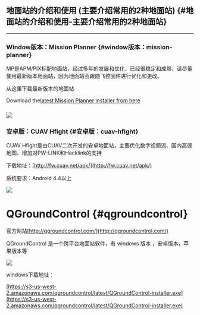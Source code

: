 ## 地面站的介绍和使用 \(主要介绍常用的2种地面站\) {#地面站的介绍和使用-主要介绍常用的2种地面站}

---

### Window版本：Mission Planner {#window版本：mission-planner}

MP是APM/PIX标配地面站，经过多年的发展和优化，已经很稳定和成熟，请尽量使用最新版本地面站，因为地面站会跟随飞控固件进行优化和更改。

从这里下载最新版本的地面站

Download the[latest Mission Planner installer from here](http://firmware.ardupilot.org/Tools/MissionPlanner/MissionPlanner-latest.msi)

### ![](http://doc.cuav.net/PixHack/assets/WIN_MP.png)

### 安卓版：CUAV Hfight {#安卓版：cuav-hfight}

CUAV Hfight是由CUAV二次开发的安卓地面站，主要优化数字视频流、国内高德地图、增加对PW-LINK和Hacklink的支持

下载地址：[http://fw.cuav.net/apk/](http://fw.cuav.net/apk/)

系统要求：Android 4.4以上

![](http://doc.cuav.net/PixHack/assets/an_hf.png)

# QGroundControl {#qgroundcontrol}

官方网站[http://qgroundcontrol.com/](http://qgroundcontrol.com/)

QGroundControl 是一个跨平台地面站软件，有 windows 版本 ，安卓版本，苹果版本等

![](http://doc.cuav.net/PixHack/assets/qgc.png)

windows下载地址：

[https://s3-us-west-2.amazonaws.com/qgroundcontrol/latest/QGroundControl-installer.exe](https://s3-us-west-2.amazonaws.com/qgroundcontrol/latest/QGroundControl-installer.exe)

